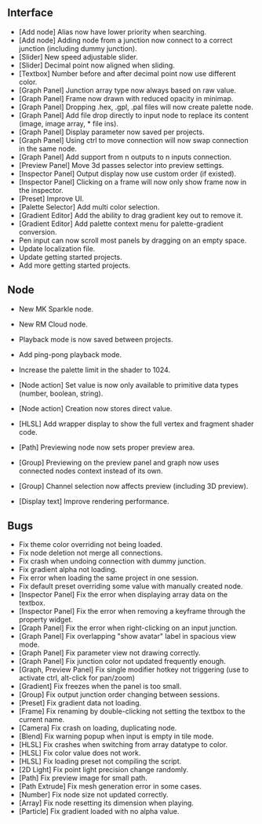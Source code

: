 ## Interface
- [Add node] Alias now have lower priority when searching.
- [Add node] Adding node from a junction now connect to a correct junction (including dummy junction).
- [Slider] New speed adjustable slider.
- [Slider] Decimal point now aligned when sliding.
- [Textbox] Number before and after decimal point now use different color.
- [Graph Panel] Junction array type now always based on raw value.
- [Graph Panel] Frame now drawn with reduced opacity in minimap.
- [Graph Panel] Dropping .hex, .gpl, .pal files will now create palette node.
- [Graph Panel] Add file drop directly to input node to replace its content (image, image array, * file ins).
- [Graph Panel] Display parameter now saved per projects.
- [Graph Panel] Using ctrl to move connection will now swap connection in the same node.
- [Graph Panel] Add support from n outputs to n inputs connection.
- [Preview Panel] Move 3d passes selector into preview settings.
- [Inspector Panel] Output display now use custom order (if existed).
- [Inspector Panel] Clicking on a frame will now only show frame now in the inspector.
- [Preset] Improve UI.
- [Palette Selector] Add multi color selection.
- [Gradient Editor] Add the ability to drag gradient key out to remove it.
- [Gradient Editor] Add palette context menu for palette-gradient conversion.
- Pen input can now scroll most panels by dragging on an empty space.
- Update localization file.
- Update getting started projects.
- Add more getting started projects.

## Node
- New MK Sparkle node.
- New RM Cloud node.

- Playback mode is now saved between projects.
- Add ping-pong playback mode.
- Increase the palette limit in the shader to 1024.
- [Node action] Set value is now only available to primitive data types (number, boolean, string).
- [Node action] Creation now stores direct value.

- [HLSL] Add wrapper display to show the full vertex and fragment shader code.
- [Path] Previewing node now sets proper preview area.
- [Group] Previewing on the preview panel and graph now uses connected nodes context instead of its own.
- [Group] Channel selection now affects preview (including 3D preview).
- [Display text] Improve rendering performance.

## Bugs
- Fix theme color overriding not being loaded.
- Fix node deletion not merge all connections.
- Fix crash when undoing connection with dummy junction.
- Fix gradient alpha not loading.
- Fix error when loading the same project in one session.
- Fix default preset overriding some value with manually created node.
- [Inspector Panel] Fix the error when displaying array data on the textbox.
- [Inspector Panel] Fix the error when removing a keyframe through the property widget.
- [Graph Panel] Fix the error when right-clicking on an input junction.
- [Graph Panel] Fix overlapping "show avatar" label in spacious view mode.
- [Graph Panel] Fix parameter view not drawing correctly.
- [Graph Panel] Fix junction color not updated frequently enough. 
- [Graph, Preview Panel] Fix single modifier hotkey not triggering (use to activate ctrl, alt-click for pan/zoom)
- [Gradient] Fix freezes when the panel is too small.
- [Group] Fix output junction order changing between sessions.
- [Preset] Fix gradient data not loading.
- [Frame] Fix renaming by double-clicking not setting the textbox to the current name.
- [Camera] Fix crash on loading, duplicating node.
- [Blend] Fix warning popup when input is empty in tile mode.
- [HLSL] Fix crashes when switching from array datatype to color.
- [HLSL] Fix color value does not work.
- [HLSL] Fix loading preset not compiling the script.
- [2D Light] Fix point light precision change randomly.
- [Path] Fix preview image for small path.
- [Path Extrude] Fix mesh generation error in some cases.
- [Number] Fix node size not updated correctly.
- [Array] Fix node resetting its dimension when playing.
- [Particle] Fix gradient loaded with no alpha value.